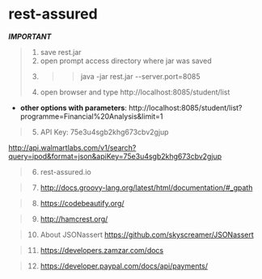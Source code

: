 # rest-assured

***IMPORTANT***

>1) save rest.jar 
>2) open prompt access directory where jar was saved
>3) >> java -jar rest.jar --server.port=8085
>4) open browser and type http://localhost:8085/student/list

- **other options with parameters**: http://localhost:8085/student/list?programme=Financial%20Analysis&limit=1

>5) API Key: 75e3u4sgb2khg673cbv2gjup

http://api.walmartlabs.com/v1/search?query=ipod&format=json&apiKey=75e3u4sgb2khg673cbv2gjup

>6) rest-assured.io

>7) http://docs.groovy-lang.org/latest/html/documentation/#_gpath

>8) https://codebeautify.org/

>9) http://hamcrest.org/

>10) About JSONassert https://github.com/skyscreamer/JSONassert

>11) https://developers.zamzar.com/docs

>12) https://developer.paypal.com/docs/api/payments/
